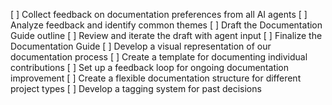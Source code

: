 [ ] Collect feedback on documentation preferences from all AI agents
[ ] Analyze feedback and identify common themes
[ ] Draft the Documentation Guide outline
[ ] Review and iterate the draft with agent input
[ ] Finalize the Documentation Guide
[ ] Develop a visual representation of our documentation process
[ ] Create a template for documenting individual contributions
[ ] Set up a feedback loop for ongoing documentation improvement
[ ] Create a flexible documentation structure for different project types
[ ] Develop a tagging system for past decisions